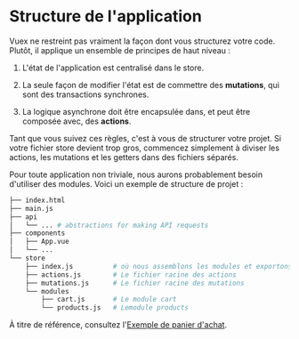 # Structure de l'application

Vuex ne restreint pas vraiment la façon dont vous structurez votre code. Plutôt, il applique un ensemble de principes de haut niveau :

1. L'état de l'application est centralisé dans le store.

2. La seule façon de modifier l'état est de commettre des **mutations**, qui sont des transactions synchrones.

3. La logique asynchrone doit être encapsulée dans, et peut être composée avec, des **actions**.

Tant que vous suivez ces règles, c'est à vous de structurer votre projet. Si votre fichier store devient trop gros, commencez simplement à diviser les actions, les mutations et les getters dans des fichiers séparés.

Pour toute application non triviale, nous aurons probablement besoin d'utiliser des modules. Voici un exemple de structure de projet :

```bash
├── index.html
├── main.js
├── api
│   └── ... # abstractions for making API requests
├── components
│   ├── App.vue
│   └── ...
└── store
    ├── index.js          # où nous assemblons les modules et exportons le magasin
    ├── actions.js        # Le fichier racine des actions
    ├── mutations.js      # Le fichier racine des mutations
    └── modules
        ├── cart.js       # Le module cart
        └── products.js   # Lemodule products
```

À titre de référence, consultez l'[Exemple de panier d'achat](https://github.com/vuejs/vuex/tree/4.0/examples/classic/shopping-cart).
